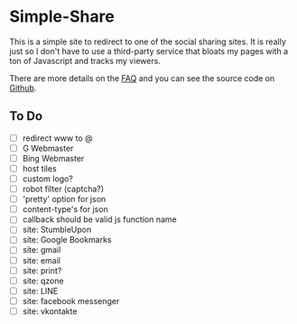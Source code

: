 Simple-Share
============

This is a simple site to redirect to one of the social sharing sites.  It is really just so I don't have to use a third-party service that bloats my pages with a ton of Javascript and tracks my viewers.

There are more details on the [FAQ](https://simpleshare.io/) and you can see the source code on [Github](https://www.github.com/fileformat/simpleshare).

To Do
-----
 - [ ] redirect www to @
 - [ ] G Webmaster
 - [ ] Bing Webmaster
 - [ ] host tiles
 - [ ] custom logo?
 - [ ] robot filter (captcha?)
 - [ ] 'pretty' option for json
 - [ ] content-type's for json
 - [ ] callback should be valid js function name
 - [ ] site: StumbleUpon
 - [ ] site: Google Bookmarks
 - [ ] site: gmail
 - [ ] site: email
 - [ ] site: print?
 - [ ] site: qzone
 - [ ] site: LINE
 - [ ] site: facebook messenger
 - [ ] site: vkontakte
